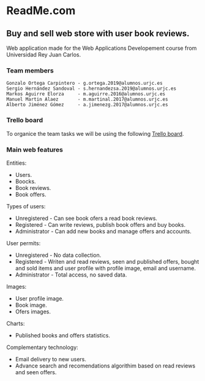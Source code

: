 # ReadMe.com
## Buy and sell web store with user book reviews.

Web application made for the Web Applications Developement course from Universidad Rey Juan Carlos.

### Team members
~~~~
Gonzalo Ortega Carpintero - g.ortega.2019@alumnos.urjc.es
Sergio Hernández Sandoval - s.hernandezsa.2019@alumnos.urjc.es
Markos Aguirre Elorza     - m.aguirre.2016@alumnos.urjc.es
Manuel Martin Alaez       - m.martinal.2017@alumnos.urjc.es
Alberto Jiménez Gómez     - a.jimenezg.2017@alumnos.urjc.es
~~~~

### Trello board
To organice the team tasks we will be using the following [Trello board](https://trello.com/invite/b/AfoK9mBL/ATTI96f3e1b8aaf8c3c26c3bd2a450f9f137B4F49542/tareas).

### Main web features
Entities:
 - Users.
 - Boocks.
 - Book reviews.
 - Book offers.

Types of users:
- Unregistered - Can see book ofers a read book reviews.
- Registered - Can write reviews, publish book offers and buy books.
- Administrator - Can add new books and manage offers and accounts.

User permits:
- Unregistered - No data collection.
- Registered - Writen and read reviews, seen and published offers, bought and sold items and user profile with profile image, email and username.
- Administrator - Total access, no saved data.

Images:
- User profile image.
- Book image.
- Ofers images.

Charts:
- Published books and offers statistics.

Complementary technology:
- Email delivery to new users.
- Advance search and recomendations algorithim based on read reviews and seen offers.
